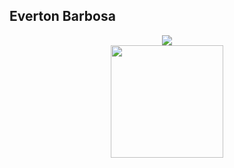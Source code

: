 ##                                                               Everton Barbosa


<div align="center">
    <img src="https://github-readme-stats.vercel.app/api/top-langs/?username=Everton-Barbosa&layout=compact&langs_count=10&theme=dracula"/> <br>
  <img height="180em" src="https://github-readme-stats.vercel.app/api?username=Everton-Barbosa&show_icons=true&theme=dracula&include_all_commits=true&count_private=true"/> 
 
</div>
